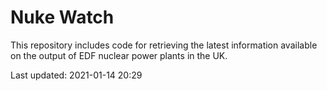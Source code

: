 # Nuke Watch

This repository includes code for retrieving the latest information available on the output of EDF nuclear power plants in the UK.

Last updated: 2021-01-14 20:29